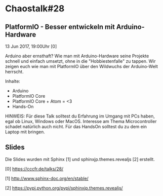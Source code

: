 Chaostalk#28
===================================================
PlatformIO - Besser entwickeln mit Arduino-Hardware
---------------------------------------------------

13 Jun 2017, 19:00Uhr [0]

Arduino aber ernsthaft? Wie man mit Arduino-Hardware seine Projekte schnell und einfach umsetzt, ohne in die "Hobbiestenfalle" zu tappen.
Wir zeigen euch wie man mit PlatformIO über den Wildwuchs der Arduino-Welt herrscht.

Inhalte:
  * Arduino
  * PlatformIO Core
  * PlatformIO Core + Atom = <3
  * Hands-On

HINWEIS: Für diese Talk solltest du Erfahrung im Umgang mit PCs haben, egal ob Linux, Windows oder MacOS. Interesse am Thema Microcontroller schadet natürlich auch nicht.
Für das HandsOn solltest du zu dem ein Laptop mit bringen.

Slides
---------------------------------------------------

Die Slides wurden mit Sphinx [1] und sphinxjp.themes.revealjs [2] erstellt.

[0] https://cccfr.de/talks/28/

[1] http://www.sphinx-doc.org/en/stable/

[2] https://pypi.python.org/pypi/sphinxjp.themes.revealjs/
